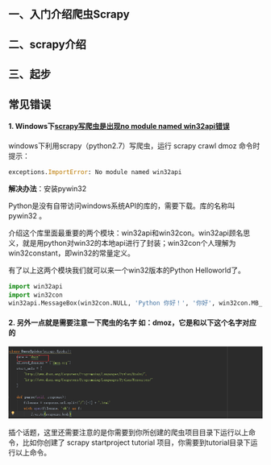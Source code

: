 ## 一、入门介绍爬虫Scrapy

## 二、scrapy介绍

## 三、起步

## 常见错误

#### 1. Windows下[scrapy写爬虫是出现no module named win32api错误](https://www.cnblogs.com/yrqiang/p/5295252.html)

windows下利用scrapy（python2.7）写爬虫，运行 scrapy crawl dmoz 命令时提示：

```python
exceptions.ImportError: No module named win32api
```

**解决办法**：安装pywin32

 Python是没有自带访问windows系统API的库的，需要下载。库的名称叫pywin32 。

介绍这个库里面最重要的两个模块：win32api和win32con。win32api顾名思义，就是用python对win32的本地api进行了封装；win32con个人理解为win32constant，即win32的常量定义。

有了以上这两个模块我们就可以来一个win32版本的Python Helloworld了。

```python
import win32api  
import win32con  
win32api.MessageBox(win32con.NULL, 'Python 你好！', '你好', win32con.MB_OK)  
```





#### 2.  另外一点就是需要注意一下爬虫的名字 如：dmoz，它是和以下这个名字对应的

![img](./images/917446-20160319151718599-15763529.png)

 插个话题，这里还需要注意的是你需要到你所创建的爬虫项目目录下运行以上命令，比如你创建了 scrapy startproject tutorial 项目，你需要到tutorial目录下运行以上命令。

